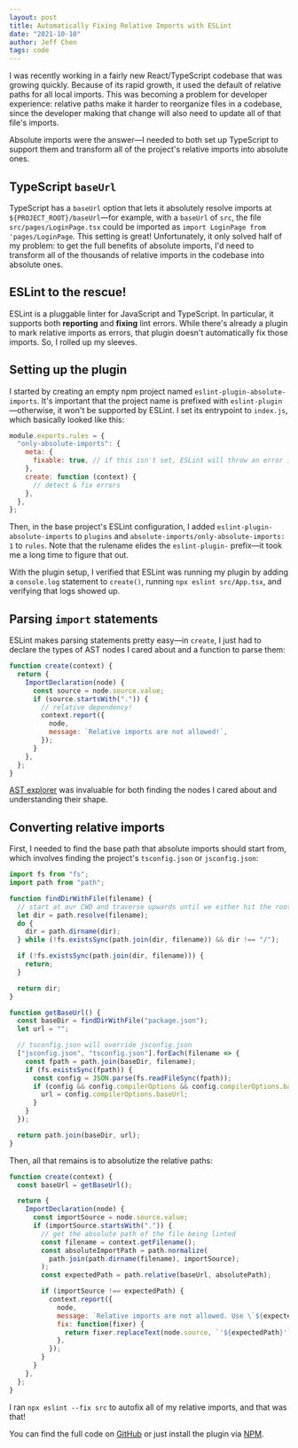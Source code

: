 ```yaml
---
layout: post
title: Automatically Fixing Relative Imports with ESLint
date: "2021-10-10"
author: Jeff Chen
tags: code
---
```


I was recently working in a fairly new React/TypeScript codebase that was growing quickly. Because of its rapid growth, it used the default of relative paths for all local imports. This was becoming a problem for developer experience: relative paths make it harder to reorganize files in a codebase, since the developer making that change will also need to update all of that file's imports.

Absolute imports were the answer—I needed to both set up TypeScript to support them and transform all of the project's relative imports into absolute ones.

<!-- excerpt -->

## TypeScript `baseUrl`

TypeScript has a `baseUrl` option that lets it absolutely resolve imports at `${PROJECT_ROOT}/baseUrl`—for example, with a `baseUrl` of `src`, the file `src/pages/LoginPage.tsx` could be imported as `import LoginPage from 'pages/LoginPage`. This setting is great! Unfortunately, it only solved half of my problem: to get the full benefits of absolute imports, I'd need to transform all of the thousands of relative imports in the codebase into absolute ones.

## ESLint to the rescue!

ESLint is a pluggable linter for JavaScript and TypeScript. In particular, it supports both **reporting** and **fixing** lint errors. While there's already a plugin to mark relative imports as errors, that plugin doesn't automatically fix those imports. So, I rolled up my sleeves.

## Setting up the plugin

I started by creating an empty npm project named `eslint-plugin-absolute-imports`. It's important that the project name is prefixed with `eslint-plugin`—otherwise, it won't be supported by ESLint. I set its entrypoint to `index.js`, which basically looked like this:

```javascript
module.exports.rules = {
  "only-absolute-imports": {
    meta: {
      fixable: true, // if this isn't set, ESLint will throw an error if you report a fix
    },
    create: function (context) {
      // detect & fix errors
    },
  },
};
```

Then, in the base project's ESLint configuration, I added `eslint-plugin-absolute-imports` to `plugins` and `absolute-imports/only-absolute-imports: 1` to `rules`. Note that the rulename elides the `eslint-plugin-` prefix—it took me a long time to figure that out.

With the plugin setup, I verified that ESLint was running my plugin by adding a `console.log` statement to `create()`, running `npx eslint src/App.tsx`, and verifying that logs showed up.

## Parsing `import` statements

ESLint makes parsing statements pretty easy—in `create`, I just had to declare the types of AST nodes I cared about and a function to parse them:

```javascript
function create(context) {
  return {
    ImportDeclaration(node) {
      const source = node.source.value;
      if (source.startsWith(".")) {
        // relative dependency!
        context.report({
          node,
          message: `Relative imports are not allowed!`,
        });
      }
    },
  };
}
```

[AST explorer](https://astexplorer.net) was invaluable for both finding the nodes I cared about and understanding their shape.

## Converting relative imports

First, I needed to find the base path that absolute imports should start from, which involves finding the project's `tsconfig.json` or `jsconfig.json`:

```javascript
import fs from "fs";
import path from "path";

function findDirWithFile(filename) {
  // start at our CWD and traverse upwards until we either hit the root "/" or find a directory with our file
  let dir = path.resolve(filename);
  do {
    dir = path.dirname(dir);
  } while (!fs.existsSync(path.join(dir, filename)) && dir !== "/");

  if (!fs.existsSync(path.join(dir, filename))) {
    return;
  }

  return dir;
}

function getBaseUrl() {
  const baseDir = findDirWithFile("package.json");
  let url = "";

  // tsconfig.json will override jsconfig.json
  ["jsconfig.json", "tsconfig.json"].forEach(filename => {
    const fpath = path.join(baseDir, filename);
    if (fs.existsSync(fpath)) {
      const config = JSON.parse(fs.readFileSync(fpath));
      if (config && config.compilerOptions && config.compilerOptions.baseUrl) {
        url = config.compilerOptions.baseUrl;
      }
    }
  });

  return path.join(baseDir, url);
}
```

Then, all that remains is to absolutize the relative paths:

```javascript
function create(context) {
  const baseUrl = getBaseUrl();

  return {
    ImportDeclaration(node) {
      const importSource = node.source.value;
      if (importSource.startsWith(".")) {
        // get the absolute path of the file being linted
        const filename = context.getFilename();
        const absoluteImportPath = path.normalize(
          path.join(path.dirname(filename), importSource);
        );
        const expectedPath = path.relative(baseUrl, absolutePath);

        if (importSource !== expectedPath) {
          context.report({
            node,
            message: `Relative imports are not allowed. Use \`${expectedPath}\` instead of \`${importSource}\`.`,
            fix: function(fixer) {
              return fixer.replaceText(node.source, `'${expectedPath}'`);
            },
          });
        }
      }
    },
  };
}
```

I ran `npx eslint --fix src` to autofix all of my relative imports, and that was that!

You can find the full code on [GitHub](https://www.github.com/jchen1/eslint-plugin-absolute-imports) or just install the plugin via [NPM](https://www.npmjs.com/package/eslint-plugin-absolute-imports).
